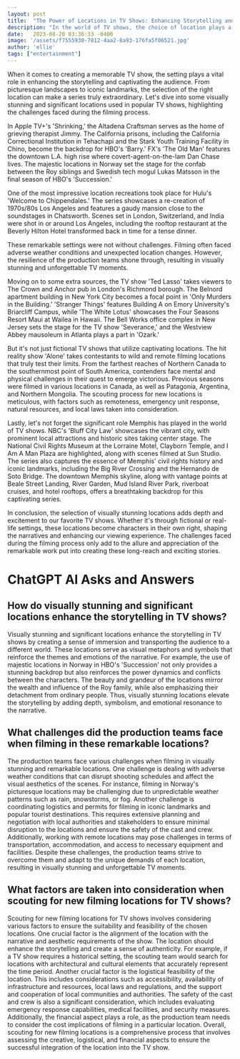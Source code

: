 ```yaml
---
layout: post
title:  "The Power of Locations in TV Shows: Enhancing Storytelling and Captivating Audiences"
description: "In the world of TV shows, the choice of location plays a crucial role in creating memorable experiences. From breathtaking landscapes to iconic landmarks, the right setting can transform a series into something truly extraordinary. Join us as we explore the diverse and fascinating locations used in popular TV shows, shedding light on the challenges faced during filming and the impactful role these locations play in captivating audiences."
date:   2023-08-20 03:36:33 -0400
image: '/assets/f7555930-7812-4aa2-8a93-176fa5f06521.jpg'
author: 'ellie'
tags: ["entertainment"]
---
```


When it comes to creating a memorable TV show, the setting plays a vital role in enhancing the storytelling and captivating the audience. From picturesque landscapes to iconic landmarks, the selection of the right location can make a series truly extraordinary. Let's dive into some visually stunning and significant locations used in popular TV shows, highlighting the challenges faced during the filming process.

In Apple TV+'s 'Shrinking,' the Altadena Craftsman serves as the home of grieving therapist Jimmy. The California prisons, including the California Correctional Institution in Tehachapi and the Stark Youth Training Facility in Chino, become the backdrop for HBO's 'Barry.' FX's 'The Old Man' features the downtown L.A. high rise where covert-agent-on-the-lam Dan Chase lives. The majestic locations in Norway set the stage for the confab between the Roy siblings and Swedish tech mogul Lukas Matsson in the final season of HBO's 'Succession.'

One of the most impressive location recreations took place for Hulu's 'Welcome to Chippendales.' The series showcases a re-creation of 1970s/80s Los Angeles and features a gaudy mansion close to the soundstages in Chatsworth. Scenes set in London, Switzerland, and India were shot in or around Los Angeles, including the rooftop restaurant at the Beverly Hilton Hotel transformed back in time for a tense dinner.

These remarkable settings were not without challenges. Filming often faced adverse weather conditions and unexpected location changes. However, the resilience of the production teams shone through, resulting in visually stunning and unforgettable TV moments.

Moving on to some extra sources, the TV show 'Ted Lasso' takes viewers to The Crown and Anchor pub in London's Richmond borough. The Belnord apartment building in New York City becomes a focal point in 'Only Murders in the Building.' 'Stranger Things' features Building A on Emory University's Briarcliff Campus, while 'The White Lotus' showcases the Four Seasons Resort Maui at Wailea in Hawaii. The Bell Works office complex in New Jersey sets the stage for the TV show 'Severance,' and the Westview Abbey mausoleum in Atlanta plays a part in 'Ozark.'

But it's not just fictional TV shows that utilize captivating locations. The hit reality show 'Alone' takes contestants to wild and remote filming locations that truly test their limits. From the farthest reaches of Northern Canada to the southernmost point of South America, contenders face mental and physical challenges in their quest to emerge victorious. Previous seasons were filmed in various locations in Canada, as well as Patagonia, Argentina, and Northern Mongolia. The scouting process for new locations is meticulous, with factors such as remoteness, emergency unit response, natural resources, and local laws taken into consideration.

Lastly, let's not forget the significant role Memphis has played in the world of TV shows. NBC's 'Bluff City Law' showcases the vibrant city, with prominent local attractions and historic sites taking center stage. The National Civil Rights Museum at the Lorraine Motel, Clayborn Temple, and I Am A Man Plaza are highlighted, along with scenes filmed at Sun Studio. The series also captures the essence of Memphis' civil rights history and iconic landmarks, including the Big River Crossing and the Hernando de Soto Bridge. The downtown Memphis skyline, along with vantage points at Beale Street Landing, River Garden, Mud Island River Park, riverboat cruises, and hotel rooftops, offers a breathtaking backdrop for this captivating series.

In conclusion, the selection of visually stunning locations adds depth and excitement to our favorite TV shows. Whether it's through fictional or real-life settings, these locations become characters in their own right, shaping the narratives and enhancing our viewing experience. The challenges faced during the filming process only add to the allure and appreciation of the remarkable work put into creating these long-reach and exciting stories.


# ChatGPT AI Asks and Answers
## How do visually stunning and significant locations enhance the storytelling in TV shows?
Visually stunning and significant locations enhance the storytelling in TV shows by creating a sense of immersion and transporting the audience to a different world. These locations serve as visual metaphors and symbols that reinforce the themes and emotions of the narrative. For example, the use of majestic locations in Norway in HBO's 'Succession' not only provides a stunning backdrop but also reinforces the power dynamics and conflicts between the characters. The beauty and grandeur of the locations mirror the wealth and influence of the Roy family, while also emphasizing their detachment from ordinary people. Thus, visually stunning locations elevate the storytelling by adding depth, symbolism, and emotional resonance to the narrative.

## What challenges did the production teams face when filming in these remarkable locations?
The production teams face various challenges when filming in visually stunning and remarkable locations. One challenge is dealing with adverse weather conditions that can disrupt shooting schedules and affect the visual aesthetics of the scenes. For instance, filming in Norway's picturesque locations may be challenging due to unpredictable weather patterns such as rain, snowstorms, or fog. Another challenge is coordinating logistics and permits for filming in iconic landmarks and popular tourist destinations. This requires extensive planning and negotiation with local authorities and stakeholders to ensure minimal disruption to the locations and ensure the safety of the cast and crew. Additionally, working with remote locations may pose challenges in terms of transportation, accommodation, and access to necessary equipment and facilities. Despite these challenges, the production teams strive to overcome them and adapt to the unique demands of each location, resulting in visually stunning and unforgettable TV moments.

## What factors are taken into consideration when scouting for new filming locations for TV shows?
Scouting for new filming locations for TV shows involves considering various factors to ensure the suitability and feasibility of the chosen locations. One crucial factor is the alignment of the location with the narrative and aesthetic requirements of the show. The location should enhance the storytelling and create a sense of authenticity. For example, if a TV show requires a historical setting, the scouting team would search for locations with architectural and cultural elements that accurately represent the time period. Another crucial factor is the logistical feasibility of the location. This includes considerations such as accessibility, availability of infrastructure and resources, local laws and regulations, and the support and cooperation of local communities and authorities. The safety of the cast and crew is also a significant consideration, which includes evaluating emergency response capabilities, medical facilities, and security measures. Additionally, the financial aspect plays a role, as the production team needs to consider the cost implications of filming in a particular location. Overall, scouting for new filming locations is a comprehensive process that involves assessing the creative, logistical, and financial aspects to ensure the successful integration of the location into the TV show.

